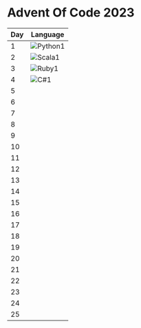 # Advent Of Code 2023

| Day | Language |
|----|------|
| 1  |  ![Python1](https://skillicons.dev/icons?i=py) |
| 2  |  ![Scala1](https://skillicons.dev/icons?i=scala) |
| 3  |  ![Ruby1](https://skillicons.dev/icons?i=ruby) |
| 4  |  ![C#1](https://skillicons.dev/icons?i=cs) |
| 5  |  |
| 6  |  |
| 7  |  |
| 8  |  |
| 9  |  |
| 10 |  |
| 11 |  |
| 12 |  |
| 13 |  |
| 14 |  |
| 15 |  |
| 16 |  |
| 17 |  |
| 18 |  |
| 19 |  |
| 20 |  |
| 21 |  |
| 22 |  |
| 23 |  |
| 24 |  |
| 25 |  |


